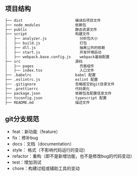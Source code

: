 ## 项目结构

```bash
├── dist                        编译后项目文件
├── node_modules                依赖包
├── public                      静态资源文件
├── script                      构建文件
│   ├── analyzer.js               分析包大小    
│   ├── build.js                  打包    
│   ├── dll.js                    抽离公共的依赖    
│   ├── start.js                  开发环境启动    
│   ├── webpack.base.config.js    webpack基础配置    
├── src                         源码
│   ├── pages                     页面组件
│   ├── index.tsx                 入口文件
├── .babelrc                    babel 配置
├── .eslintrc.js                eslint 配置
├── .gitignore                  忽略提交到git目录文件
├── .prettierrc                 代码美化
├── package.json                依赖包及配置信息文件
├── tsconfig.json               typescript 配置
├── README.md                   描述文件
```
## git分支规范

* feat：新功能（feature）
* fix：修补bug
* docs：文档（documentation）
* style： 格式（不影响代码运行的变动）
* refactor：重构（即不是新增功能，也不是修改bug的代码变动）
* test：增加测试
* chore：构建过程或辅助工具的变动
